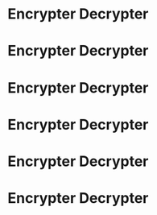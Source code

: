 # Encrypter Decrypter
# Encrypter Decrypter
# Encrypter Decrypter
# Encrypter Decrypter
# Encrypter Decrypter
# Encrypter Decrypter
